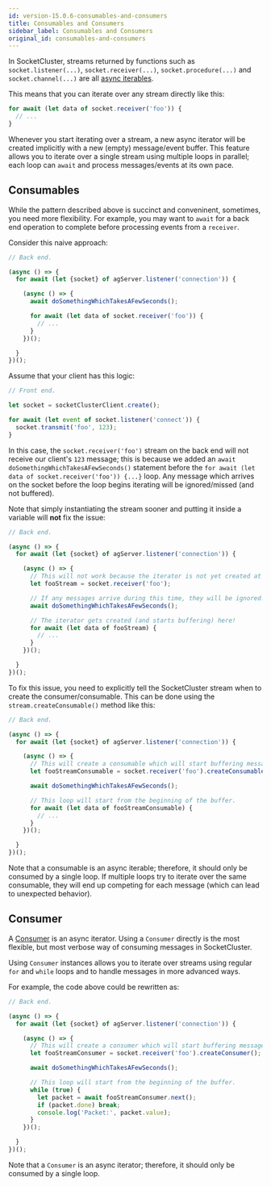 ```yaml
---
id: version-15.0.6-consumables-and-consumers
title: Consumables and Consumers
sidebar_label: Consumables and Consumers
original_id: consumables-and-consumers
---
```


In SocketCluster, streams returned by functions such as `socket.listener(...)`, `socket.receiver(...)`, `socket.procedure(...)` and `socket.channel(...)` are all [async iterables](https://developer.mozilla.org/en-US/docs/Web/JavaScript/Reference/Statements/for-await...of#Iterating_over_async_iterables).

This means that you can iterate over any stream directly like this:

```js
for await (let data of socket.receiver('foo')) {
  // ...
}
```

Whenever you start iterating over a stream, a new async iterator will be created implicitly with a new (empty) message/event buffer.
This feature allows you to iterate over a single stream using multiple loops in parallel; each loop can `await` and process messages/events at its own pace.

## Consumables

While the pattern described above is succinct and conveninent, sometimes, you need more flexibility.
For example, you may want to `await` for a back end operation to complete before processing events from a `receiver`.

Consider this naive approach:

```js
// Back end.

(async () => {
  for await (let {socket} of agServer.listener('connection')) {

    (async () => {
      await doSomethingWhichTakesAFewSeconds();

      for await (let data of socket.receiver('foo')) {
        // ...
      }
    })();

  }
})();
```

Assume that your client has this logic:

```js
// Front end.

let socket = socketClusterClient.create();

for await (let event of socket.listener('connect')) {
  socket.transmit('foo', 123);
}
```

In this case, the `socket.receiver('foo')` stream on the back end will not receive our client's `123` message; this is because we added an `await doSomethingWhichTakesAFewSeconds()` statement before the `for await (let data of socket.receiver('foo')) {...}` loop.
Any message which arrives on the socket before the loop begins iterating will be ignored/missed (and not buffered).

Note that simply instantiating the stream sooner and putting it inside a variable will **not** fix the issue:

```js
// Back end.

(async () => {
  for await (let {socket} of agServer.listener('connection')) {

    (async () => {
      // This will not work because the iterator is not yet created at this point.
      let fooStream = socket.receiver('foo');

      // If any messages arrive during this time, they will be ignored!
      await doSomethingWhichTakesAFewSeconds();

      // The iterator gets created (and starts buffering) here!
      for await (let data of fooStream) {
        // ...
      }
    })();

  }
})();
```

To fix this issue, you need to explicitly tell the SocketCluster stream when to create the consumer/consumable. This can be done using the `stream.createConsumable()` method like this:

```js
// Back end.

(async () => {
  for await (let {socket} of agServer.listener('connection')) {

    (async () => {
      // This will create a consumable which will start buffering messages immediately.
      let fooStreamConsumable = socket.receiver('foo').createConsumable();

      await doSomethingWhichTakesAFewSeconds();

      // This loop will start from the beginning of the buffer.
      for await (let data of fooStreamConsumable) {
        // ...
      }
    })();

  }
})();
```

Note that a consumable is an async iterable; therefore, it should only be consumed by a single loop. If multiple loops try to iterate over the same consumable, they will end up competing for each message (which can lead to unexpected behavior).


## Consumer

A [Consumer](https://github.com/SocketCluster/writable-consumable-stream/blob/master/consumer.js) is an async iterator. Using a `Consumer` directly is the most flexible, but most verbose way of consuming messages in SocketCluster.

Using `Consumer` instances allows you to iterate over streams using regular `for` and `while` loops and to handle messages in more advanced ways.

For example, the code above could be rewritten as:

```js
// Back end.

(async () => {
  for await (let {socket} of agServer.listener('connection')) {

    (async () => {
      // This will create a consumer which will start buffering messages immediately.
      let fooStreamConsumer = socket.receiver('foo').createConsumer();

      await doSomethingWhichTakesAFewSeconds();

      // This loop will start from the beginning of the buffer.
      while (true) {
        let packet = await fooStreamConsumer.next();
        if (packet.done) break;
        console.log('Packet:', packet.value);
      }
    })();

  }
})();
```

Note that a `Consumer` is an async iterator; therefore, it should only be consumed by a single loop.
